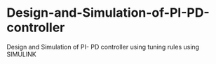 # Design-and-Simulation-of-PI-PD-controller
Design and Simulation of PI- PD controller using tuning rules using SIMULINK
